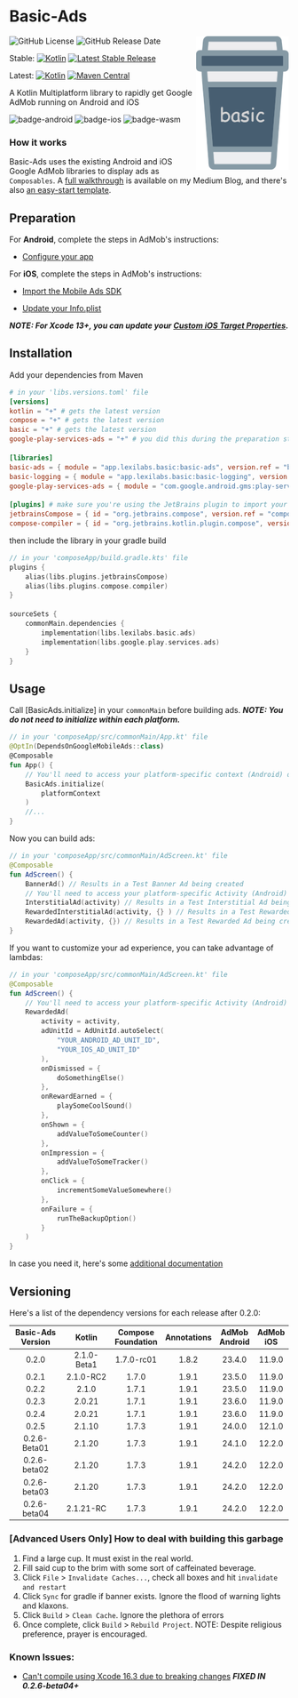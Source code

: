 # Basic-Ads
<img src="images/logo-icon.svg" alt="basic" height="240" align="right"/> 

![GitHub License](https://img.shields.io/github/license/lexilabs-app/basic-ads)
![GitHub Release Date](https://img.shields.io/github/release-date/lexilabs-app/basic-ads)

Stable:
[![Kotlin](https://img.shields.io/badge/Kotlin-2.1.20-7f52ff.svg?style=flat&logo=kotlin)](https://kotlinlang.org)
[![Latest Stable Release](https://img.shields.io/github/v/release/LexiLabs-App/basic-ads?filter=!*.*.*-*&label=stable&color=65c663)](https://central.sonatype.com/artifact/app.lexilabs.basic/basic-ads)

Latest:
[![Kotlin](https://img.shields.io/badge/Kotlin-2.1.21--RC-7f52ff.svg?style=flat&logo=kotlin)](https://kotlinlang.org)
[![Maven Central](https://img.shields.io/maven-central/v/app.lexilabs.basic/basic-ads?color=blue)](https://central.sonatype.com/artifact/app.lexilabs.basic/basic-ads)

A Kotlin Multiplatform library to rapidly get Google AdMob running on Android and iOS

![badge-android](http://img.shields.io/badge/android-full_support-65c663.svg?style=flat)
![badge-ios](http://img.shields.io/badge/ios-full_support-65c663.svg?style=flat)
![badge-wasm](https://img.shields.io/badge/wasm-empty_compile-red.svg?style=flat)

### How it works
Basic-Ads uses the existing Android and iOS Google AdMob libraries to display ads as `Composables`.
A [full walkthrough](https://medium.com/@robert.jamison/composable-ads-f8795924aa0d) is available on my Medium Blog,
and there's also [an easy-start template](https://github.com/LexiLabs-App/Example-Basic-Ads).

## Preparation
For **Android**, complete the steps in AdMob's instructions:

* [Configure your app](https://developers.google.com/admob/android/quick-start#import_the_mobile_ads_sdk)

For **iOS**, complete the steps in AdMob's instructions:

* [Import the Mobile Ads SDK](https://developers.google.com/admob/ios/quick-start#import_the_mobile_ads_sdk)

* [Update your Info.plist](https://developers.google.com/admob/ios/quick-start#update_your_infoplist)

***NOTE: For Xcode 13+, you can update your [Custom iOS Target Properties](https://useyourloaf.com/blog/xcode-13-missing-info.plist/).***

## Installation
Add your dependencies from Maven
```toml
# in your 'libs.versions.toml' file
[versions]
kotlin = "+" # gets the latest version
compose = "+" # gets the latest version
basic = "+" # gets the latest version
google-play-services-ads = "+" # you did this during the preparation step

[libraries]
basic-ads = { module = "app.lexilabs.basic:basic-ads", version.ref = "basic"}
basic-logging = { module = "app.lexilabs.basic:basic-logging", version.ref = "basic"}
google-play-services-ads = { module = "com.google.android.gms:play-services-ads", version.ref = "google-play-services-ads"}

[plugins] # make sure you're using the JetBrains plugin to import your composables
jetbrainsCompose = { id = "org.jetbrains.compose", version.ref = "compose" }
compose-compiler = { id = "org.jetbrains.kotlin.plugin.compose", version.ref = "kotlin" }
```

then include the library in your gradle build
```kotlin
// in your 'composeApp/build.gradle.kts' file
plugins {
    alias(libs.plugins.jetbrainsCompose)
    alias(libs.plugins.compose.compiler)
}

sourceSets {
    commonMain.dependencies {
        implementation(libs.lexilabs.basic.ads)
        implementation(libs.google.play.services.ads)
    }
}
```

## Usage
Call [BasicAds.initialize] in your `commonMain` before building ads.
***NOTE: You do not need to initialize within each platform.***

```kotlin
// in your 'composeApp/src/commonMain/App.kt' file
@OptIn(DependsOnGoogleMobileAds::class)
@Composable
fun App() {
    // You'll need to access your platform-specific context (Android) or null (iOS) to pass as an `Any?` argument
    BasicAds.initialize(
        platformContext
    )
    //...
}
```

Now you can build ads:

```kotlin
// in your 'composeApp/src/commonMain/AdScreen.kt' file
@Composable
fun AdScreen() {
    BannerAd() // Results in a Test Banner Ad being created
    // You'll need to access your platform-specific Activity (Android) or null (iOS) to pass as an `Any?` argument
    InterstitialAd(activity) // Results in a Test Interstitial Ad being created
    RewardedInterstitialAd(activity, {} ) // Results in a Test Rewarded Interstitial Ad (Beta) being created
    RewardedAd(activity, {}) // Results in a Test Rewarded Ad being created
}
```

If you want to customize your ad experience, you can take advantage of lambdas:
```kotlin
// in your 'composeApp/src/commonMain/AdScreen.kt' file
@Composable
fun AdScreen() {
    // You'll need to access your platform-specific Activity (Android) or null (iOS) to pass as an `Any?` argument
    RewardedAd(
        activity = activity,
        adUnitId = AdUnitId.autoSelect(
            "YOUR_ANDROID_AD_UNIT_ID",
            "YOUR_IOS_AD_UNIT_ID"
        ),
        onDismissed = {
            doSomethingElse()
        },
        onRewardEarned = {
            playSomeCoolSound()
        },
        onShown = {
            addValueToSomeCounter()
        },
        onImpression = {
            addValueToSomeTracker()
        },
        onClick = {
            incrementSomeValueSomewhere()
        },
        onFailure = {
            runTheBackupOption()
        }
    )
}
```

In case you need it, here's some [additional documentation](https://basic.lexilabs.app/basic-ads)

## Versioning

Here's a list of the dependency versions for each release after 0.2.0:

| Basic-Ads<br/>Version |   Kotlin    | Compose<br/>Foundation | Annotations | AdMob<br/>Android | AdMob<br/>iOS |
|:---------------------:|:-----------:|:----------------------:|:-----------:|:-----------------:|:-------------:|
|         0.2.0         | 2.1.0-Beta1 |       1.7.0-rc01       |    1.8.2    |      23.4.0       |    11.9.0     |
|         0.2.1         |  2.1.0-RC2  |         1.7.0          |    1.9.1    |      23.5.0       |    11.9.0     |
|         0.2.2         |    2.1.0    |         1.7.1          |    1.9.1    |      23.5.0       |    11.9.0     |
|         0.2.3         |   2.0.21    |         1.7.1          |    1.9.1    |      23.6.0       |    11.9.0     |
|         0.2.4         |   2.0.21    |         1.7.1          |    1.9.1    |      23.6.0       |    11.9.0     |
|         0.2.5         |   2.1.10    |         1.7.3          |    1.9.1    |      24.0.0       |    12.1.0     |
|     0.2.6-Beta01      |   2.1.20    |         1.7.3          |    1.9.1    |      24.1.0       |    12.2.0     |
|     0.2.6-beta02      |   2.1.20    |         1.7.3          |    1.9.1    |      24.2.0       |    12.2.0     |
|     0.2.6-beta03      |   2.1.20    |         1.7.3          |    1.9.1    |      24.2.0       |    12.2.0     |
|     0.2.6-beta04      |  2.1.21-RC  |         1.7.3          |    1.9.1    |      24.2.0       |    12.2.0     |

### \[Advanced Users Only\] How to deal with building this garbage
1. Find a large cup. It must exist in the real world.
2. Fill said cup to the brim with some sort of caffeinated beverage.
3. Click `File` > `Invalidate Caches...`, check all boxes and hit `invalidate and restart`
4. Click `Sync` for gradle if banner exists. Ignore the flood of warning lights and klaxons.
5. Click `Build` > `Clean Cache`.  Ignore the plethora of errors
6. Once complete, click `Build` > `Rebuild Project`. NOTE: Despite religious preference, prayer is encouraged.

### Known Issues:
* [Can't compile using Xcode 16.3 due to breaking changes](https://youtrack.jetbrains.com/issue/KT-76460) ***FIXED IN 0.2.6-beta04+***
